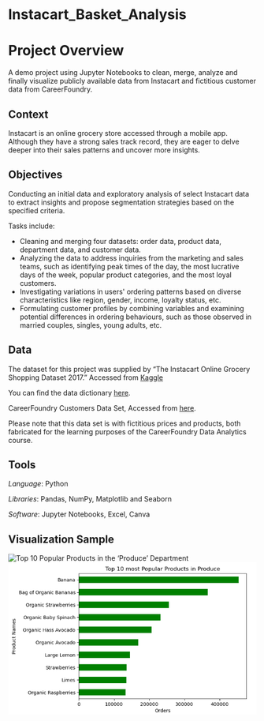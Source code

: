 # Instacart_Basket_Analysis

# Project Overview

A demo project using Jupyter Notebooks to clean, merge, analyze and finally visualize publicly available data from Instacart and fictitious customer data from CareerFoundry.

## Context

Instacart is an online grocery store accessed through a mobile app. Although they have a strong sales track record, they are eager to delve deeper into their sales patterns and uncover more insights.

## Objectives

Conducting an initial data and exploratory analysis of select Instacart data to extract insights and propose segmentation strategies based on the specified criteria.

Tasks include:

- Cleaning and merging four datasets: order data, product data, department data, and customer data.
- Analyzing the data to address inquiries from the marketing and sales teams, such as identifying peak times of the day, the most lucrative days of the week, popular product categories, and the most loyal customers.
- Investigating variations in users' ordering patterns based on diverse characteristics like region, gender, income, loyalty status, etc.
- Formulating customer profiles by combining variables and examining potential differences in ordering behaviours, such as those observed in married couples, singles, young adults, etc.

## Data

The dataset for this project was supplied by “The Instacart Online Grocery Shopping Dataset 2017.” Accessed from [Kaggle]( https://www.kaggle.com/c/instacart-market-basket-analysis/data)

You can find the data dictionary [here]( https://github.com/gsmgla/Instacart_Basket_Analysis/blob/main/01%20Project%20Management/Instacart_Data_Dictionary.pdf).

CareerFoundry Customers Data Set, Accessed from [here]( https://s3.amazonaws.com/coach-courses-us/public/courses/data-immersion/A4/A4_Data_Assets/customers.zip).

Please note that this data set is with fictitious prices and products, both fabricated for the learning purposes of the CareerFoundry Data Analytics course.

## Tools

_Language_: Python

_Libraries_: Pandas, NumPy, Matplotlib and Seaborn

_Software_: Jupyter Notebooks, Excel, Canva

## Visualization Sample

![Top 10 Popular Products in the ‘Produce’ Department ](/Visualizations/popular_products_barchart.png)
![image](https://github.com/gsmgla/Instacart_Basket_Analysis/blob/main/04%20Visualizations/popular_products_barchart.png)
